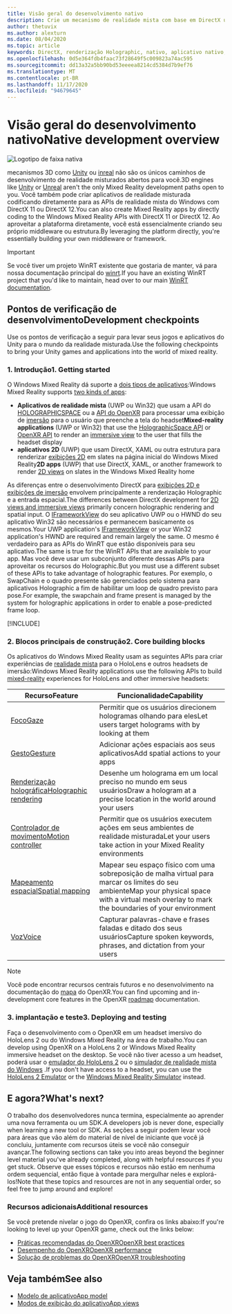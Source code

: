 ```yaml
---
title: Visão geral do desenvolvimento nativo
description: Crie um mecanismo de realidade mista com base em DirectX usando as APIs de realidade mista do Windows diretamente.
author: thetuvix
ms.author: alexturn
ms.date: 08/04/2020
ms.topic: article
keywords: DirectX, renderização Holographic, nativo, aplicativo nativo, WinRT, aplicativo WinRT, APIs de plataforma, mecanismo personalizado, middleware, headset de realidade misturada, headset de realidade mista do Windows, headset da realidade virtual
ms.openlocfilehash: 0d5e364fdb4faac73f28649f5c009823a74ac595
ms.sourcegitcommit: dd13a32a5bb90bd53eeeea8214cd5384d7b9ef76
ms.translationtype: MT
ms.contentlocale: pt-BR
ms.lasthandoff: 11/17/2020
ms.locfileid: "94679645"
---
```

# <a name="native-development-overview"></a><span data-ttu-id="025e9-104">Visão geral do desenvolvimento nativo</span><span class="sxs-lookup"><span data-stu-id="025e9-104">Native development overview</span></span>

![Logotipo de faixa nativa](../images/native_logo_banner.png)

<span data-ttu-id="025e9-106">mecanismos 3D como [Unity](../unity/unity-development-overview.md) ou [inreal](../unreal/unreal-development-overview.md) não são os únicos caminhos de desenvolvimento de realidade misturados abertos para você.</span><span class="sxs-lookup"><span data-stu-id="025e9-106">3D engines like [Unity](../unity/unity-development-overview.md) or [Unreal](../unreal/unreal-development-overview.md) aren't the only Mixed Reality development paths open to you.</span></span> <span data-ttu-id="025e9-107">Você também pode criar aplicativos de realidade misturada codificando diretamente para as APIs de realidade mista do Windows com DirectX 11 ou DirectX 12.</span><span class="sxs-lookup"><span data-stu-id="025e9-107">You can also create Mixed Reality apps by directly coding to the Windows Mixed Reality APIs with DirectX 11 or DirectX 12.</span></span> <span data-ttu-id="025e9-108">Ao aproveitar a plataforma diretamente, você está essencialmente criando seu próprio middleware ou estrutura.</span><span class="sxs-lookup"><span data-stu-id="025e9-108">By leveraging the platform directly, you're essentially building your own middleware or framework.</span></span> 

> [!IMPORTANT]
> <span data-ttu-id="025e9-109">Se você tiver um projeto WinRT existente que gostaria de manter, vá para nossa documentação principal do [winrt](creating-a-holographic-directx-project.md).</span><span class="sxs-lookup"><span data-stu-id="025e9-109">If you have an existing WinRT project that you'd like to maintain, head over to our main [WinRT documentation](creating-a-holographic-directx-project.md).</span></span> 

## <a name="development-checkpoints"></a><span data-ttu-id="025e9-110">Pontos de verificação de desenvolvimento</span><span class="sxs-lookup"><span data-stu-id="025e9-110">Development checkpoints</span></span>

<span data-ttu-id="025e9-111">Use os pontos de verificação a seguir para levar seus jogos e aplicativos do Unity para o mundo da realidade misturada.</span><span class="sxs-lookup"><span data-stu-id="025e9-111">Use the following checkpoints to bring your Unity games and applications into the world of mixed reality.</span></span>

### <a name="1-getting-started"></a><span data-ttu-id="025e9-112">1. Introdução</span><span class="sxs-lookup"><span data-stu-id="025e9-112">1. Getting started</span></span>

<span data-ttu-id="025e9-113">O Windows Mixed Reality dá suporte a [dois tipos de aplicativos](../../design/app-views.md):</span><span class="sxs-lookup"><span data-stu-id="025e9-113">Windows Mixed Reality supports [two kinds of apps](../../design/app-views.md):</span></span>
* <span data-ttu-id="025e9-114">**Aplicativos de realidade mista** (UWP ou Win32) que usam a API do [HOLOGRAPHICSPACE](getting-a-holographicspace.md) ou a [API do OpenXR](openxr.md) para processar uma exibição de [imersão](../../design/app-views.md) para o usuário que preenche a tela do headset</span><span class="sxs-lookup"><span data-stu-id="025e9-114">**Mixed-reality applications** (UWP or Win32) that use the [HolographicSpace API](getting-a-holographicspace.md) or [OpenXR API](openxr.md) to render an [immersive view](../../design/app-views.md) to the user that fills the headset display</span></span>
* <span data-ttu-id="025e9-115">**aplicativos 2D** (UWP) que usam DirectX, XAML ou outra estrutura para renderizar [exibições 2D](../../design/app-views.md#2d-views) em slates na página inicial do Windows Mixed Reality</span><span class="sxs-lookup"><span data-stu-id="025e9-115">**2D apps** (UWP) that use DirectX, XAML, or another framework to render [2D views](../../design/app-views.md#2d-views) on slates in the Windows Mixed Reality home</span></span>

<span data-ttu-id="025e9-116">As diferenças entre o desenvolvimento DirectX para [exibições 2D e exibições de imersão](../../design/app-views.md) envolvem principalmente a renderização Holographic e a entrada espacial.</span><span class="sxs-lookup"><span data-stu-id="025e9-116">The differences between DirectX development for [2D views and immersive views](../../design/app-views.md) primarily concern holographic rendering and spatial input.</span></span> <span data-ttu-id="025e9-117">O [IFrameworkView](https://msdn.microsoft.com/library/windows/apps/windows.applicationmodel.core.iframeworkview.aspx) do seu aplicativo UWP ou o HWND do seu aplicativo Win32 são necessários e permanecem basicamente os mesmos.</span><span class="sxs-lookup"><span data-stu-id="025e9-117">Your UWP application's [IFrameworkView](https://msdn.microsoft.com/library/windows/apps/windows.applicationmodel.core.iframeworkview.aspx) or your Win32 application's HWND are required and remain largely the same.</span></span> <span data-ttu-id="025e9-118">O mesmo é verdadeiro para as APIs do WinRT que estão disponíveis para seu aplicativo.</span><span class="sxs-lookup"><span data-stu-id="025e9-118">The same is true for the WinRT APIs that are available to your app.</span></span> <span data-ttu-id="025e9-119">Mas você deve usar um subconjunto diferente dessas APIs para aproveitar os recursos do Holographic.</span><span class="sxs-lookup"><span data-stu-id="025e9-119">But you must use a different subset of these APIs to take advantage of holographic features.</span></span> <span data-ttu-id="025e9-120">Por exemplo, o SwapChain e o quadro presente são gerenciados pelo sistema para aplicativos Holographic a fim de habilitar um loop de quadro previsto para pose.</span><span class="sxs-lookup"><span data-stu-id="025e9-120">For example, the swapchain and frame present is managed by the system for holographic applications in order to enable a pose-predicted frame loop.</span></span>

[!INCLUDE[](../includes/native-getting-started.md)]

### <a name="2-core-building-blocks"></a><span data-ttu-id="025e9-121">2. Blocos principais de construção</span><span class="sxs-lookup"><span data-stu-id="025e9-121">2. Core building blocks</span></span>

<span data-ttu-id="025e9-122">Os aplicativos do Windows Mixed Reality usam as seguintes APIs para criar experiências de [realidade mista](../../discover/mixed-reality.md) para o HoloLens e outros headsets de imersão:</span><span class="sxs-lookup"><span data-stu-id="025e9-122">Windows Mixed Reality applications use the following APIs to build [mixed-reality](../../discover/mixed-reality.md) experiences for HoloLens and other immersive headsets:</span></span>

|  <span data-ttu-id="025e9-123">Recurso</span><span class="sxs-lookup"><span data-stu-id="025e9-123">Feature</span></span>  |  <span data-ttu-id="025e9-124">Funcionalidade</span><span class="sxs-lookup"><span data-stu-id="025e9-124">Capability</span></span>  |
| --- | --- |
| [<span data-ttu-id="025e9-125">Foco</span><span class="sxs-lookup"><span data-stu-id="025e9-125">Gaze</span></span>](../../design/gaze-and-commit.md) | <span data-ttu-id="025e9-126">Permitir que os usuários direcionem hologramas olhando para eles</span><span class="sxs-lookup"><span data-stu-id="025e9-126">Let users target holograms with by looking at them</span></span> |
| [<span data-ttu-id="025e9-127">Gesto</span><span class="sxs-lookup"><span data-stu-id="025e9-127">Gesture</span></span>](../../design/gaze-and-commit.md#composite-gestures) | <span data-ttu-id="025e9-128">Adicionar ações espaciais aos seus aplicativos</span><span class="sxs-lookup"><span data-stu-id="025e9-128">Add spatial actions to your apps</span></span> |
| [<span data-ttu-id="025e9-129">Renderização holográfica</span><span class="sxs-lookup"><span data-stu-id="025e9-129">Holographic rendering</span></span>](../platform-capabilities-and-apis/rendering.md) | <span data-ttu-id="025e9-130">Desenhe um holograma em um local preciso no mundo em seus usuários</span><span class="sxs-lookup"><span data-stu-id="025e9-130">Draw a hologram at a precise location in the world around your users</span></span> |
| [<span data-ttu-id="025e9-131">Controlador de movimento</span><span class="sxs-lookup"><span data-stu-id="025e9-131">Motion controller</span></span>](../../design/motion-controllers.md) | <span data-ttu-id="025e9-132">Permitir que os usuários executem ações em seus ambientes de realidade misturada</span><span class="sxs-lookup"><span data-stu-id="025e9-132">Let your users take action in your Mixed Reality environments</span></span> |
| [<span data-ttu-id="025e9-133">Mapeamento espacial</span><span class="sxs-lookup"><span data-stu-id="025e9-133">Spatial mapping</span></span>](../../design/spatial-mapping.md) | <span data-ttu-id="025e9-134">Mapear seu espaço físico com uma sobreposição de malha virtual para marcar os limites do seu ambiente</span><span class="sxs-lookup"><span data-stu-id="025e9-134">Map your physical space with a virtual mesh overlay to mark the boundaries of your environment</span></span> |
| [<span data-ttu-id="025e9-135">Voz</span><span class="sxs-lookup"><span data-stu-id="025e9-135">Voice</span></span>](../../design/voice-input.md) | <span data-ttu-id="025e9-136">Capturar palavras-chave e frases faladas e ditado dos seus usuários</span><span class="sxs-lookup"><span data-stu-id="025e9-136">Capture spoken keywords, phrases, and dictation from your users</span></span> |
 
> [!NOTE]
> <span data-ttu-id="025e9-137">Você pode encontrar recursos centrais futuros e no desenvolvimento na documentação do [mapa](openxr.md#roadmap) do OpenXR.</span><span class="sxs-lookup"><span data-stu-id="025e9-137">You can find upcoming and in-development core features in the OpenXR [roadmap](openxr.md#roadmap) documentation.</span></span>

### <a name="3-deploying-and-testing"></a><span data-ttu-id="025e9-138">3. implantação e teste</span><span class="sxs-lookup"><span data-stu-id="025e9-138">3. Deploying and testing</span></span>

<span data-ttu-id="025e9-139">Faça o desenvolvimento com o OpenXR em um headset imersivo do HoloLens 2 ou do Windows Mixed Reality na área de trabalho.</span><span class="sxs-lookup"><span data-stu-id="025e9-139">You can develop using OpenXR on a HoloLens 2 or Windows Mixed Reality immersive headset on the desktop.</span></span>  <span data-ttu-id="025e9-140">Se você não tiver acesso a um headset, poderá usar o [emulador do HoloLens 2](../platform-capabilities-and-apis/using-the-hololens-emulator.md) ou o [simulador de realidade mista do Windows](../platform-capabilities-and-apis/using-the-windows-mixed-reality-simulator.md) .</span><span class="sxs-lookup"><span data-stu-id="025e9-140">If you don't have access to a headset, you can use the [HoloLens 2 Emulator](../platform-capabilities-and-apis/using-the-hololens-emulator.md) or the [Windows Mixed Reality Simulator](../platform-capabilities-and-apis/using-the-windows-mixed-reality-simulator.md) instead.</span></span>

## <a name="whats-next"></a><span data-ttu-id="025e9-141">E agora?</span><span class="sxs-lookup"><span data-stu-id="025e9-141">What's next?</span></span>

<span data-ttu-id="025e9-142">O trabalho dos desenvolvedores nunca termina, especialmente ao aprender uma nova ferramenta ou um SDK.</span><span class="sxs-lookup"><span data-stu-id="025e9-142">A developers job is never done, especially when learning a new tool or SDK.</span></span> <span data-ttu-id="025e9-143">As seções a seguir podem levar você para áreas que vão além do material de nível de iniciante que você já concluiu, juntamente com recursos úteis se você não conseguir avançar.</span><span class="sxs-lookup"><span data-stu-id="025e9-143">The following sections can take you into areas beyond the beginner level material you've already completed, along with helpful resources if you get stuck.</span></span> <span data-ttu-id="025e9-144">Observe que esses tópicos e recursos não estão em nenhuma ordem sequencial, então fique à vontade para mergulhar neles e explorá-los!</span><span class="sxs-lookup"><span data-stu-id="025e9-144">Note that these topics and resources are not in any sequential order, so feel free to jump around and explore!</span></span>

### <a name="additional-resources"></a><span data-ttu-id="025e9-145">Recursos adicionais</span><span class="sxs-lookup"><span data-stu-id="025e9-145">Additional resources</span></span>

<span data-ttu-id="025e9-146">Se você pretende nivelar o jogo do OpenXR, confira os links abaixo:</span><span class="sxs-lookup"><span data-stu-id="025e9-146">If you're looking to level up your OpenXR game, check out the links below:</span></span>

* [<span data-ttu-id="025e9-147">Práticas recomendadas do OpenXR</span><span class="sxs-lookup"><span data-stu-id="025e9-147">OpenXR best practices</span></span>](openxr-best-practices.md)
* [<span data-ttu-id="025e9-148">Desempenho do OpenXR</span><span class="sxs-lookup"><span data-stu-id="025e9-148">OpenXR performance</span></span>](openxr-performance.md)
* [<span data-ttu-id="025e9-149">Solução de problemas do OpenXR</span><span class="sxs-lookup"><span data-stu-id="025e9-149">OpenXR troubleshooting</span></span>](openxr-troubleshooting.md)

## <a name="see-also"></a><span data-ttu-id="025e9-150">Veja também</span><span class="sxs-lookup"><span data-stu-id="025e9-150">See also</span></span>
* [<span data-ttu-id="025e9-151">Modelo de aplicativo</span><span class="sxs-lookup"><span data-stu-id="025e9-151">App model</span></span>](../../design/app-model.md)
* [<span data-ttu-id="025e9-152">Modos de exibição do aplicativo</span><span class="sxs-lookup"><span data-stu-id="025e9-152">App views</span></span>](../../design/app-views.md)
